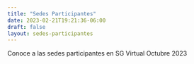 ```yaml
---
title: "Sedes Participantes"
date: 2023-02-21T19:21:36-06:00
draft: false
layout: sedes-participantes
---
```


Conoce a las sedes participantes en SG Virtual Octubre 2023

